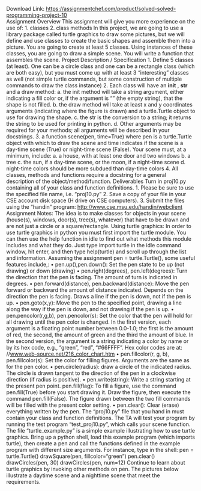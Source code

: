 Download Link: https://assignmentchef.com/product/solved-solved-programming-project-10
<br>
Assignment Overview This assignment will give you more experience on the use of: 1. classes 2. class methods In this project, we are going to use a library package called turtle graphics to draw some pictures, but we will define and use classes to create the basic shapes and assemble them into a picture. You are going to create at least 5 classes. Using instances of these classes, you are going to draw a simple scene. You will write a function that assembles the scene. Project Description / Specification 1. Define 5 classes (at least). One can be a circle class and one can be a rectangle class (which are both easy), but you must come up with at least 3 “interesting” classes as well (not simple turtle commands, but some construction of multiple commands to draw the class instance) 2. Each class will have an __init__ , __str__ and a draw method: a. the init method will take a string argument, either indicating a fill color or, if the argument is “” (the empty string), that the shape is not filled. b. the draw method will take at least x and y coordinates arguments (indicating where the figure is drawn) and a turtle.Turtle object to use for drawing the shape. c. the str is the conversion to a string; it returns the string to be used for printing in python. d. Other arguments may be required for your methods; all arguments will be described in your docstrings. 3. a function scene(pen, time=True) where pen is a turtle.Turtle object with which to draw the scene and time indicates if the scene is a day-time scene (True) or night-time scene (False). Your scene must, at a minimum, include: a. a house, with at least one door and two windows b. a tree c. the sun, if a day-time scene, or the moon, if a night-time scene d. night-time colors should be more subdued than day-time colors 4. All classes, methods and functions require a docstring for a general description of the object/method/function. Deliverables Turn in proj10.py containing all of your class and function definitions. 1. Please be sure to use the specified file name, i.e. “proj10.py” 2. Save a copy of your file in your CSE account disk space (H drive on CSE computers). 3. Submit the files using the “handin” program: http://www.cse.msu.edu/handin/webclient Assignment Notes: The idea is to make classes for objects in your scene (house(s), windows, door(s), tree(s), whatever) that have to be drawn and are not just a circle or a square/rectangle. Using turtle graphics: In order to use turtle graphics in python you must first import the turtle module. You can then use the help function in idle to find out what methods this module includes and what they do. Just type import turtle in the idle command window, hit enter, and then type help(turtle) and scroll up through the list and information. Assuming the assignment pen = turtle.Turtle(), some useful features include,: • pen.up(),pen.down(): Set the pen state to be up (not drawing) or down (drawing) • pen.right(degrees), pen.left(degrees): Turn the direction that the pen is facing. The amount of turn is indicated in degrees. • pen.forward(distance), pen.backward(distance): Move the pen forward or backward the amount of distance indicated. Depends on the direction the pen is facing. Draws a line if the pen is down, not if the pen is up. • pen.goto(x,y): Move the pen to the specified point, drawing a line along the way if the pen is down, and not drawing if the pen is up. • pen.pencolor(r,g,b), pen.pencolor(s): Set the color that the pen will hold for all drawing until the pen color is changed. In the first version, each argument is a floating point number between 0.0-1.0; the first is the amount of red, the second, the amount of green and the third the amount of blue. In the second version, the argument is a string indicating a color by name or by its hex code, e.g., “green”, “red”, “#66FFFF”. Hex color codes are at: //www.web-source.net/216_color_chart.htm • pen.fillcolor(r, g, b), pen.fillcolor(s): Set the color for filling figures. Arguments are the same as for the pen color. • pen.circle(radius): draw a circle of the indicated radius. The circle is drawn tangent to the direction of the pen in a clockwise direction (if radius is positive). • pen.write(string): Write a string starting at the present pen point. pen.fill(flag): To fill a figure, use the command pen.fill(True) before you start drawing it. Draw the figure, then execute the command pen.fill(False). The figure drawn between the two fill commands will be filled with the present color setting. • pen.clear(): Clear (erase) everything written by the pen. The “proj10.py” file that you hand in must contain your class and function definitions. The TA will test your program by running the test program “test_proj10.py”, which calls your scene function. The file “turtle_example.py” is a simple example illustrating how to use turtle graphics. Bring up a python shell, load this example program (which imports turtle), then create a pen and call the functions defined in the example program with different size arguments. For instance, type in the shell: pen = turtle.Turtle() drawSquare(pen, fillcolor=“green”) pen.clear() drawCircles(pen, 30) drawCircles(pen, num=12) Continue to learn about turtle graphics by invoking other methods on pen. The pictures below illustrate a daytime scene and a nighttime scene that meet the requirements.